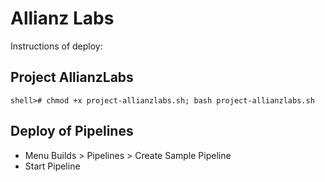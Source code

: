 # Allianz Labs

Instructions of deploy:


## Project AllianzLabs

```
shell># chmod +x project-allianzlabs.sh; bash project-allianzlabs.sh

```

## Deploy of Pipelines

 - Menu Builds >   Pipelines > Create Sample Pipeline
 - Start Pipeline
